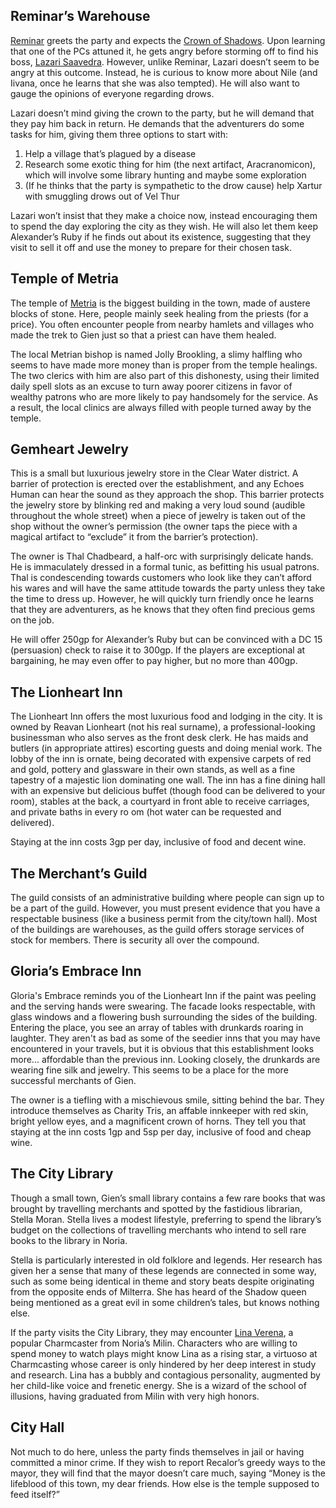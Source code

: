 
## Reminar’s Warehouse

[Reminar](Dungeons%20and%20Dragons/4.%20Characters/Eradawn%20Rebellion/Coven/Reminar.md) greets the party and expects the [Crown of Shadows](Dungeons%20and%20Dragons/8.%20Items/Artifacts%20of%20the%20Shadow%20Queen/Crown%20of%20Shadows.md). Upon learning that one of the PCs attuned it, he gets angry before storming off to find his boss, [Lazari Saavedra](Lazari%20Saavedra). However, unlike Reminar, Lazari doesn’t seem to be angry at this outcome. Instead, he is curious to know more about Nile (and Iivana, once he learns that she was also tempted). He will also want to gauge the opinions of everyone regarding drows.

Lazari doesn’t mind giving the crown to the party, but he will demand that they pay him back in return. He demands that the adventurers do some tasks for him, giving them three options to start with:

1. Help a village that’s plagued by a disease
2. Research some exotic thing for him (the next artifact, Aracranomicon), which will involve some library hunting and maybe some exploration
3. (If he thinks that the party is sympathetic to the drow cause) help Xartur with smuggling drows out of Vel Thur

Lazari won’t insist that they make a choice now, instead encouraging them to spend the day exploring the city as they wish. He will also let them keep Alexander’s Ruby if he finds out about its existence, suggesting that they visit [](Dungeons%20and%20Dragons/3.%20Encounters/Chapter%201/Gien%20Encounters.md#Gemheart%20Jewelry|Gemheart%20Jewelry) to sell it off and use the money to prepare for their chosen task.

## Temple of Metria

The temple of [Metria](Metria) is the biggest building in the town, made of austere blocks of stone. Here, people mainly seek healing from the priests (for a price). You often encounter people from nearby hamlets and villages who made the trek to Gien just so that a priest can have them healed.

The local Metrian bishop is named Jolly Brookling, a slimy halfling who seems to have made more money than is proper from the temple healings. The two clerics with him are also part of this dishonesty, using their limited daily spell slots as an excuse to turn away poorer citizens in favor of wealthy patrons who are more likely to pay handsomely for the service. As a result, the local clinics are always filled with people turned away by the temple.

## Gemheart Jewelry

This is a small but luxurious jewelry store in the Clear Water district. A barrier of protection is erected over the establishment, and any Echoes Human can hear the sound as they approach the shop. This barrier protects the jewelry store by blinking red and making a very loud sound (audible throughout the whole street) when a piece of jewelry is taken out of the shop without the owner’s permission (the owner taps the piece with a magical artifact to “exclude” it from the barrier’s protection).

The owner is Thal Chadbeard, a half-orc with surprisingly delicate hands. He is immaculately dressed in a formal tunic, as befitting his usual patrons. Thal is condescending towards customers who look like they can’t afford his wares and will have the same attitude towards the party unless they take the time to dress up. However, he will quickly turn friendly once he learns that they are adventurers, as he knows that they often find precious gems on the job.

He will offer 250gp for Alexander’s Ruby but can be convinced with a DC 15 (persuasion) check to raise it to 300gp. If the players are exceptional at bargaining, he may even offer to pay higher, but no more than 400gp.

## The Lionheart Inn

The Lionheart Inn offers the most luxurious food and lodging in the city. It is owned by Reavan Lionheart (not his real surname), a professional-looking businessman who also serves as the front desk clerk. He has maids and butlers (in appropriate attires) escorting guests and doing menial work. 
The lobby of the inn is ornate, being decorated with expensive carpets of red and gold, pottery and glassware in their own stands, as well as a fine tapestry of a majestic lion dominating one wall. The inn has a fine dining hall with an expensive but delicious buffet (though food can be delivered to your room), stables at the back, a courtyard in front able to receive carriages, and private baths in every ro   om (hot water can be requested and delivered).

Staying at the inn costs 3gp per day, inclusive of food and decent wine.

## The Merchant’s Guild

The guild consists of an administrative building where people can sign up to be a part of the guild. However, you must present evidence that you have a respectable business (like a business permit from the city/town hall). Most of the buildings are warehouses, as the guild offers storage services of stock for members. There is security all over the compound.

## Gloria’s Embrace Inn

Gloria's Embrace reminds you of the Lionheart Inn if the paint was peeling and the serving hands were swearing. The facade looks respectable, with glass windows and a flowering bush surrounding the sides of the building. Entering the place, you see an array of tables with drunkards roaring in laughter. They aren't as bad as some of the seedier inns that you may have encountered in your travels, but it is obvious that this establishment looks more... affordable than the previous inn. Looking closely, the drunkards are wearing fine silk and jewelry. This seems to be a place for the more successful merchants of Gien. 

The owner is a tiefling with a mischievous smile, sitting behind the bar. They introduce themselves as Charity Tris, an affable innkeeper with red skin, bright yellow eyes, and a magnificent crown of horns. They tell you that staying at the inn costs 1gp and 5sp per day, inclusive of food and cheap wine.

## The City Library

Though a small town, Gien’s small library contains a few rare books that was brought by travelling merchants and spotted by the fastidious librarian, Stella Moran. Stella lives a modest lifestyle, preferring to spend the library’s budget on the collections of travelling merchants who intend to sell rare books to the library in Noria.

Stella is particularly interested in old folklore and legends. Her research has given her a sense that many of these legends are connected in some way, such as some being identical in theme and story beats despite originating from the opposite ends of Milterra. She has heard of the Shadow queen being mentioned as a great evil in some children’s tales, but knows nothing else.

If the party visits the City Library, they may encounter [Lina Verena](Dungeons%20and%20Dragons/4.%20Characters/Milin%20Prime/Lina%20Verena.md), a popular Charmcaster from Noria’s Milin. Characters who are willing to spend money to watch plays might know Lina as a rising star, a virtuoso at Charmcasting whose career is only hindered by her deep interest in study and research. Lina has a bubbly and contagious personality, augmented by her child-like voice and frenetic energy. She is a wizard of the school of illusions, having graduated from Milin with very high honors.

## City Hall

Not much to do here, unless the party finds themselves in jail or having committed a minor crime. If they wish to report Recalor’s greedy ways to the mayor, they will find that the mayor doesn’t care much, saying “Money is the lifeblood of this town, my dear friends. How else is the temple supposed to feed itself?”